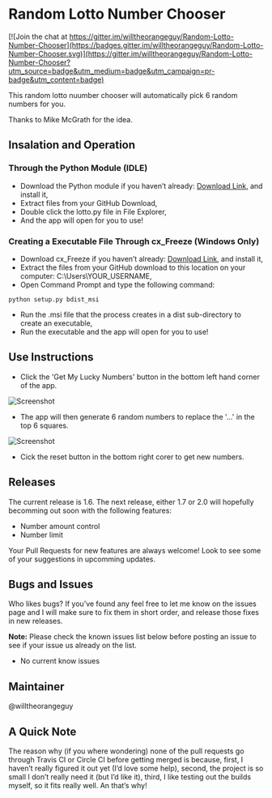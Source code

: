 # Random Lotto Number Chooser

[![Join the chat at https://gitter.im/willtheorangeguy/Random-Lotto-Number-Chooser](https://badges.gitter.im/willtheorangeguy/Random-Lotto-Number-Chooser.svg)](https://gitter.im/willtheorangeguy/Random-Lotto-Number-Chooser?utm_source=badge&utm_medium=badge&utm_campaign=pr-badge&utm_content=badge)


This random lotto nuumber chooser will automatically pick 6 random numbers for you. 

Thanks to Mike McGrath for the idea.


## Insalation and Operation

### Through the Python Module (IDLE)
-	Download the Python module if you haven’t already: [Download Link](https://www.python.org/ftp/python/3.5.2/python-3.5.2.exe), and install it,
-	Extract files from your GitHub Download,
-	Double click the lotto.py file in File Explorer,
-	And the app will open for you to use!

### Creating a Executable File Through cx_Freeze (Windows Only)
-	Download cx_Freeze if you haven’t already: [Download Link](https://pypi.python.org/packages/b7/64/2e8bbd862e72253d0aee6e69a30e06af1baa11bcc96c1ffb2a4303fb6b23/cx_Freeze-4.3.4.win32-py3.4.exe#md5=bd087416c69ced533768a22e5d3414b8), and install it,
-	Extract the files from your GitHub download to this location on your computer: C:\Users\YOUR_USERNAME,
-	Open Command Prompt and type the following command:
```
python setup.py bdist_msi
```
-	Run the .msi file that the process creates in a dist sub-directory to create an executable,
-	Run the executable and the app will open for you to use!

## Use Instructions
- Click the 'Get My Lucky Numbers' button in the bottom left hand corner of the app.

![Screenshot](https://raw.githubusercontent.com/willtheorangeguy/Random-Lotto-Number-Chooser/master/Screenshot2.PNG)

- The app will then generate 6 random numbers to replace the '...' in the top 6 squares. 

![Screenshot](https://raw.githubusercontent.com/willtheorangeguy/Random-Lotto-Number-Chooser/master/Screenshot.PNG)

- Cick the reset button in the bottom right corer to get new numbers.

## Releases
The current release is 1.6. The next release, either 1.7 or 2.0 will hopefully becomming out soon with the following features:
- Number amount control
- Number limit

Your Pull Requests for new features are always welcome! Look to see some of your suggestions in upcomming updates.


## Bugs and Issues
Who likes bugs? If you’ve found any feel free to let me know on the issues page and I will make sure to fix them in short order, and release those fixes in new releases. 

**Note:** Please check the known issues list below before posting an issue to see if your issue us already on the list.
- No current know issues


## Maintainer
@willtheorangeguy


## A Quick Note
The reason why (if you where wondering) none of the pull requests go through Travis CI or Circle CI before getting merged is because, first, I haven’t really figured it out yet (I’d love some help), second, the project is so small I don’t really need it (but I’d like it), third, I like testing out the builds myself, so it fits really well. An that’s why!
